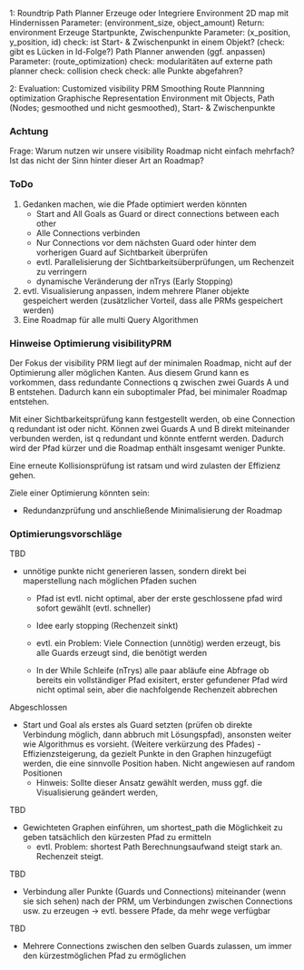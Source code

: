 
1: Roundtrip Path Planner
Erzeuge oder Integriere Environment 
    2D map mit Hindernissen
    Parameter: (environment_size, object_amount)
    Return: environment
Erzeuge Startpunkte, Zwischenpunkte
    Parameter: (x_position, y_position, id)
        check: ist Start- & Zwischenpunkt in einem Objekt?
        (check: gibt es Lücken in Id-Folge?)
Path Planner anwenden (ggf. anpassen)
    Parameter: (route_optimization)
        check: modularitäten auf externe path planner
        check: collision check
        check: alle Punkte abgefahren?

2: Evaluation:
Customized visibility PRM
    Smoothing
    Route Plannning optimization
Graphische Representation
    Environment mit Objects, Path (Nodes; gesmoothed und nicht gesmoothed), Start- & Zwischenpunkte



### Achtung

Frage: Warum nutzen wir unsere visibility Roadmap nicht einfach mehrfach? Ist das nicht der Sinn hinter dieser Art an Roadmap?




### ToDo

1. Gedanken machen, wie die Pfade optimiert werden könnten
    - Start and All Goals as Guard or direct connections between each other
    - Alle Connections verbinden
    - Nur Connections vor dem nächsten Guard oder hinter dem vorherigen Guard auf Sichtbarkeit überprüfen
    - evtl. Parallelisierung der Sichtbarkeitsüberprüfungen, um Rechenzeit zu verringern
    - dynamische Veränderung der nTrys (Early Stopping)
2. evtl. Visualisierung anpassen, indem mehrere Planer objekte gespeichert werden (zusätzlicher Vorteil,
    dass alle PRMs gespeichert werden)
3. Eine Roadmap für alle multi Query Algorithmen


### Hinweise Optimierung visibilityPRM

Der Fokus der visibility PRM liegt auf der minimalen Roadmap, nicht auf der Optimierung aller möglichen Kanten.
Aus diesem Grund kann es vorkommen, dass redundante Connections q zwischen zwei Guards A und B entstehen. Dadurch
kann ein suboptimaler Pfad, bei minimaler Roadmap entstehen.

Mit einer Sichtbarkeitsprüfung kann festgestellt werden, ob eine Connection q redundant ist oder nicht. Können zwei
Guards A und B direkt miteinander verbunden werden, ist q redundant und könnte entfernt werden. Dadurch wird der Pfad kürzer und die Roadmap enthält insgesamt weniger Punkte.

Eine erneute Kollisionsprüfung ist ratsam und wird zulasten der Effizienz gehen.


Ziele einer Optimierung könnten sein:
- Redundanzprüfung und anschließende Minimalisierung der Roadmap




### Optimierungsvorschläge

TBD
- unnötige punkte nicht generieren lassen, sondern direkt bei maperstellung nach möglichen Pfaden suchen
    - Pfad ist evtl. nicht optimal, aber der erste geschlossene pfad wird sofort gewählt (evtl. schneller)
    - Idee early stopping (Rechenzeit sinkt)

    - evtl. ein Problem: Viele Connection (unnötig) werden erzeugt, bis alle Guards erzeugt sind, die benötigt werden
    - In der While Schleife (nTrys) alle paar abläufe eine Abfrage ob bereits ein vollständiger Pfad exisitert, erster gefundener Pfad wird nicht optimal sein, aber die nachfolgende Rechenzeit abbrechen

Abgeschlossen
- Start und Goal als erstes als Guard setzten (prüfen ob direkte Verbindung möglich, dann abbruch mit Lösungspfad), ansonsten weiter wie Algorithmus es vorsieht. (Weitere verkürzung des Pfades) - Effizienzsteigerung, da gezielt
Punkte in den Graphen hinzugefügt werden, die eine sinnvolle Position haben. Nicht angewiesen auf random Positionen
    - Hinweis: Sollte dieser Ansatz gewählt werden, muss ggf. die Visualisierung geändert werden,

TBD
- Gewichteten Graphen einführen, um shortest_path die Möglichkeit zu geben tatsächlich den kürzesten Pfad zu ermitteln
    - evtl. Problem: shortest Path Berechnungsaufwand steigt stark an. Rechenzeit steigt.

TBD
- Verbindung aller Punkte (Guards und Connections) miteinander (wenn sie sich sehen) nach der PRM, um Verbindungen zwischen Connections usw. zu erzeugen -> evtl. bessere Pfade, da mehr wege verfügbar

TBD
- Mehrere Connections zwischen den selben Guards zulassen, um immer den kürzestmöglichen Pfad zu ermöglichen